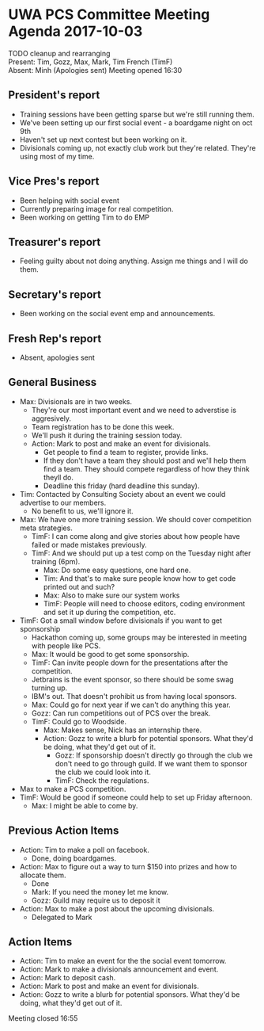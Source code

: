 # UWA PCS Committee Meeting Agenda 2017-10-03
TODO cleanup and rearranging  
Present: Tim, Gozz, Max, Mark, Tim French (TimF)  
Absent: Minh (Apologies sent)
Meeting opened 16:30
## President's report
- Training sessions have been getting sparse but we're still running them.
- We've been setting up our first social event - a boardgame night on oct 9th
- Haven't set up next contest but been working on it.
- Divisionals coming up, not exactly club work but they're related. They're using most of my time.

## Vice Pres's report
- Been helping with social event
- Currently preparing image for real competition.
- Been working on getting Tim to do EMP

## Treasurer's report
- Feeling guilty about not doing anything. Assign me things and I will do them.

## Secretary's report
- Been working on the social event emp and announcements.

## Fresh Rep's report
- Absent, apologies sent

## General Business
- Max: Divisionals are in two weeks.
  - They're our most important event and we need to adverstise is aggresively.
  - Team registration has to be done this week. 
  - We'll push it during the training session today.
  - Action: Mark to post and make an event for divisionals. 
    - Get people to find a team to register, provide links.
    - If they don't have a team they should post and we'll help them find a team. They should compete regardless of how they think theyll do.
    - Deadline this friday (hard deadline this sunday).
- Tim: Contacted by Consulting Society about an event we could advertise to our members.
  - No benefit to us, we'll ignore it.
- Max: We have one more training session. We should cover competition meta strategies.
  - TimF: I can come along and give stories about how people have failed or made mistakes previously.
  - TimF: And we should put up a test comp on the Tuesday night after training (6pm).
    - Max: Do some easy questions, one hard one.
    - Tim: And that's to make sure people know how to get code printed out and such?
    - Max: Also to make sure our system works
    - TimF: People will need to choose editors, coding environment and set it up during the competition, etc.
- TimF: Got a small window before divisionals if you want to get sponsorship 
  - Hackathon coming up, some groups may be interested in meeting with people like PCS.
  - Max: It would be good to get some sponsorship.
  - TimF: Can invite people down for the presentations after the competition.
  - Jetbrains is the event sponsor, so there should be some swag turning up.
  - IBM's out. That doesn't prohibit us from having local sponsors.
  - Max: Could go for next year if we can't do anything this year.
  - Gozz: Can run competitions out of PCS over the break.
  - TimF: Could go to Woodside.
    - Max: Makes sense, Nick has an internship there.
    - Action: Gozz to write a blurb for potential sponsors. What they'd be doing, what they'd get out of it. 
      - Gozz: If sponsorship doesn't directly go through the club we don't need to go through guild. If we want them to sponsor the club we could look into it.
      - TimF: Check the regulations.
- Max to make a PCS competition.
- TimF: Would be good if someone could help to set up Friday afternoon.
  - Max: I might be able to come by.
## Previous Action Items
- Action: Tim to make a poll on facebook.
  - Done, doing boardgames.
- Action: Max to figure out a way to turn $150 into prizes and how to allocate them.
  - Done
  - Mark: If you need the money let me know.
  - Gozz: Guild may require us to deposit it
- Action: Max to make a post about the upcoming divisionals.
  - Delegated to Mark

## Action Items
- Action: Tim to make an event for the the social event tomorrow.
- Action: Mark to make a divisionals announcement and event.
- Action: Mark to deposit cash.
- Action: Mark to post and make an event for divisionals.
- Action: Gozz to write a blurb for potential sponsors. What they'd be doing, what they'd get out of it. 

Meeting closed 16:55
